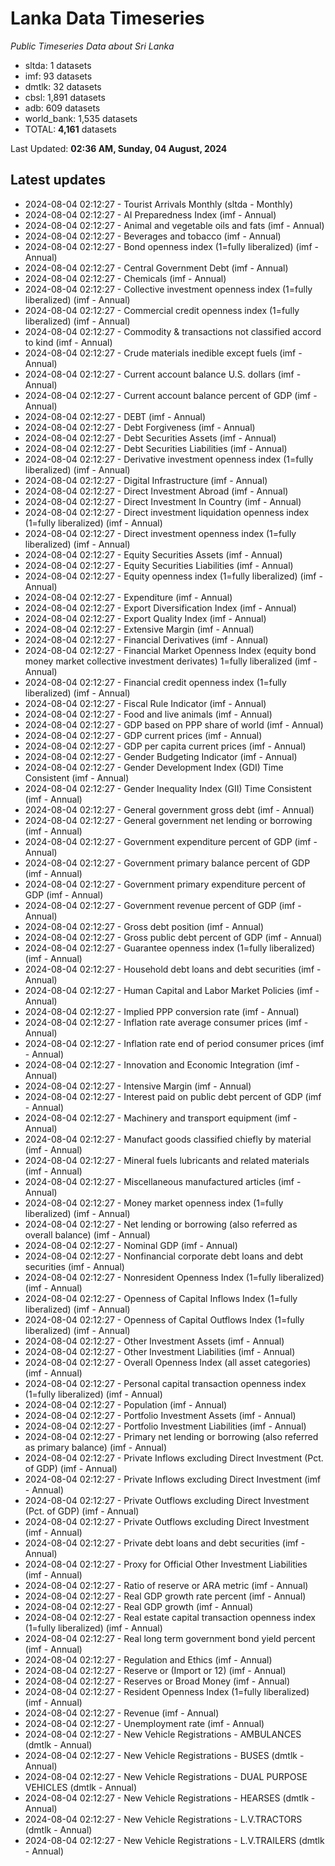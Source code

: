 # Lanka Data Timeseries
*Public Timeseries Data about Sri Lanka*

* sltda: 1 datasets
* imf: 93 datasets
* dmtlk: 32 datasets
* cbsl: 1,891 datasets
* adb: 609 datasets
* world_bank: 1,535 datasets
* TOTAL: **4,161** datasets

Last Updated: **02:36 AM, Sunday, 04 August, 2024**

## Latest updates

* 2024-08-04 02:12:27 - Tourist Arrivals Monthly (sltda - Monthly)
* 2024-08-04 02:12:27 - AI Preparedness Index (imf - Annual)
* 2024-08-04 02:12:27 - Animal and vegetable oils and fats (imf - Annual)
* 2024-08-04 02:12:27 - Beverages and tobacco (imf - Annual)
* 2024-08-04 02:12:27 - Bond openness index (1=fully liberalized) (imf - Annual)
* 2024-08-04 02:12:27 - Central Government Debt (imf - Annual)
* 2024-08-04 02:12:27 - Chemicals (imf - Annual)
* 2024-08-04 02:12:27 - Collective investment openness index (1=fully liberalized) (imf - Annual)
* 2024-08-04 02:12:27 - Commercial credit openness index (1=fully liberalized) (imf - Annual)
* 2024-08-04 02:12:27 - Commodity & transactions not classified accord to kind (imf - Annual)
* 2024-08-04 02:12:27 - Crude materials inedible except fuels (imf - Annual)
* 2024-08-04 02:12:27 - Current account balance U.S. dollars (imf - Annual)
* 2024-08-04 02:12:27 - Current account balance percent of GDP (imf - Annual)
* 2024-08-04 02:12:27 - DEBT (imf - Annual)
* 2024-08-04 02:12:27 - Debt Forgiveness (imf - Annual)
* 2024-08-04 02:12:27 - Debt Securities Assets (imf - Annual)
* 2024-08-04 02:12:27 - Debt Securities Liabilities (imf - Annual)
* 2024-08-04 02:12:27 - Derivative investment openness index (1=fully liberalized) (imf - Annual)
* 2024-08-04 02:12:27 - Digital Infrastructure (imf - Annual)
* 2024-08-04 02:12:27 - Direct Investment Abroad (imf - Annual)
* 2024-08-04 02:12:27 - Direct Investment In Country (imf - Annual)
* 2024-08-04 02:12:27 - Direct investment liquidation openness index (1=fully liberalized) (imf - Annual)
* 2024-08-04 02:12:27 - Direct investment openness index (1=fully liberalized) (imf - Annual)
* 2024-08-04 02:12:27 - Equity Securities Assets (imf - Annual)
* 2024-08-04 02:12:27 - Equity Securities Liabilities (imf - Annual)
* 2024-08-04 02:12:27 - Equity openness index (1=fully liberalized) (imf - Annual)
* 2024-08-04 02:12:27 - Expenditure (imf - Annual)
* 2024-08-04 02:12:27 - Export Diversification Index (imf - Annual)
* 2024-08-04 02:12:27 - Export Quality Index (imf - Annual)
* 2024-08-04 02:12:27 - Extensive Margin (imf - Annual)
* 2024-08-04 02:12:27 - Financial Derivatives (imf - Annual)
* 2024-08-04 02:12:27 - Financial Market Openness Index (equity bond money market collective investment derivates) 1=fully liberalized (imf - Annual)
* 2024-08-04 02:12:27 - Financial credit openness index (1=fully liberalized) (imf - Annual)
* 2024-08-04 02:12:27 - Fiscal Rule Indicator (imf - Annual)
* 2024-08-04 02:12:27 - Food and live animals (imf - Annual)
* 2024-08-04 02:12:27 - GDP based on PPP share of world (imf - Annual)
* 2024-08-04 02:12:27 - GDP current prices (imf - Annual)
* 2024-08-04 02:12:27 - GDP per capita current prices (imf - Annual)
* 2024-08-04 02:12:27 - Gender Budgeting Indicator (imf - Annual)
* 2024-08-04 02:12:27 - Gender Development Index (GDI) Time Consistent (imf - Annual)
* 2024-08-04 02:12:27 - Gender Inequality Index (GII) Time Consistent (imf - Annual)
* 2024-08-04 02:12:27 - General government gross debt (imf - Annual)
* 2024-08-04 02:12:27 - General government net lending or borrowing (imf - Annual)
* 2024-08-04 02:12:27 - Government expenditure percent of GDP (imf - Annual)
* 2024-08-04 02:12:27 - Government primary balance percent of GDP (imf - Annual)
* 2024-08-04 02:12:27 - Government primary expenditure percent of GDP (imf - Annual)
* 2024-08-04 02:12:27 - Government revenue percent of GDP (imf - Annual)
* 2024-08-04 02:12:27 - Gross debt position (imf - Annual)
* 2024-08-04 02:12:27 - Gross public debt percent of GDP (imf - Annual)
* 2024-08-04 02:12:27 - Guarantee openness index (1=fully liberalized) (imf - Annual)
* 2024-08-04 02:12:27 - Household debt loans and debt securities (imf - Annual)
* 2024-08-04 02:12:27 - Human Capital and Labor Market Policies (imf - Annual)
* 2024-08-04 02:12:27 - Implied PPP conversion rate (imf - Annual)
* 2024-08-04 02:12:27 - Inflation rate average consumer prices (imf - Annual)
* 2024-08-04 02:12:27 - Inflation rate end of period consumer prices (imf - Annual)
* 2024-08-04 02:12:27 - Innovation and Economic Integration (imf - Annual)
* 2024-08-04 02:12:27 - Intensive Margin (imf - Annual)
* 2024-08-04 02:12:27 - Interest paid on public debt percent of GDP (imf - Annual)
* 2024-08-04 02:12:27 - Machinery and transport equipment (imf - Annual)
* 2024-08-04 02:12:27 - Manufact goods classified chiefly by material (imf - Annual)
* 2024-08-04 02:12:27 - Mineral fuels lubricants and related materials (imf - Annual)
* 2024-08-04 02:12:27 - Miscellaneous manufactured articles (imf - Annual)
* 2024-08-04 02:12:27 - Money market openness index (1=fully liberalized) (imf - Annual)
* 2024-08-04 02:12:27 - Net lending or borrowing (also referred as overall balance) (imf - Annual)
* 2024-08-04 02:12:27 - Nominal GDP (imf - Annual)
* 2024-08-04 02:12:27 - Nonfinancial corporate debt loans and debt securities (imf - Annual)
* 2024-08-04 02:12:27 - Nonresident Openness Index (1=fully liberalized) (imf - Annual)
* 2024-08-04 02:12:27 - Openness of Capital Inflows Index (1=fully liberalized) (imf - Annual)
* 2024-08-04 02:12:27 - Openness of Capital Outflows Index (1=fully liberalized) (imf - Annual)
* 2024-08-04 02:12:27 - Other Investment Assets (imf - Annual)
* 2024-08-04 02:12:27 - Other Investment Liabilities (imf - Annual)
* 2024-08-04 02:12:27 - Overall Openness Index (all asset categories) (imf - Annual)
* 2024-08-04 02:12:27 - Personal capital transaction openness index (1=fully liberalized) (imf - Annual)
* 2024-08-04 02:12:27 - Population (imf - Annual)
* 2024-08-04 02:12:27 - Portfolio Investment Assets (imf - Annual)
* 2024-08-04 02:12:27 - Portfolio Investment Liabilities (imf - Annual)
* 2024-08-04 02:12:27 - Primary net lending or borrowing (also referred as primary balance) (imf - Annual)
* 2024-08-04 02:12:27 - Private Inflows excluding Direct Investment (Pct. of GDP) (imf - Annual)
* 2024-08-04 02:12:27 - Private Inflows excluding Direct Investment (imf - Annual)
* 2024-08-04 02:12:27 - Private Outflows excluding Direct Investment (Pct. of GDP) (imf - Annual)
* 2024-08-04 02:12:27 - Private Outflows excluding Direct Investment (imf - Annual)
* 2024-08-04 02:12:27 - Private debt loans and debt securities (imf - Annual)
* 2024-08-04 02:12:27 - Proxy for Official Other Investment Liabilities (imf - Annual)
* 2024-08-04 02:12:27 - Ratio of reserve or ARA metric (imf - Annual)
* 2024-08-04 02:12:27 - Real GDP growth rate percent (imf - Annual)
* 2024-08-04 02:12:27 - Real GDP growth (imf - Annual)
* 2024-08-04 02:12:27 - Real estate capital transaction openness index (1=fully liberalized) (imf - Annual)
* 2024-08-04 02:12:27 - Real long term government bond yield percent (imf - Annual)
* 2024-08-04 02:12:27 - Regulation and Ethics (imf - Annual)
* 2024-08-04 02:12:27 - Reserve or (Import or 12) (imf - Annual)
* 2024-08-04 02:12:27 - Reserves or Broad Money (imf - Annual)
* 2024-08-04 02:12:27 - Resident Openness Index (1=fully liberalized) (imf - Annual)
* 2024-08-04 02:12:27 - Revenue (imf - Annual)
* 2024-08-04 02:12:27 - Unemployment rate (imf - Annual)
* 2024-08-04 02:12:27 - New Vehicle Registrations - AMBULANCES (dmtlk - Annual)
* 2024-08-04 02:12:27 - New Vehicle Registrations - BUSES (dmtlk - Annual)
* 2024-08-04 02:12:27 - New Vehicle Registrations - DUAL PURPOSE VEHICLES (dmtlk - Annual)
* 2024-08-04 02:12:27 - New Vehicle Registrations - HEARSES (dmtlk - Annual)
* 2024-08-04 02:12:27 - New Vehicle Registrations - L.V.TRACTORS (dmtlk - Annual)
* 2024-08-04 02:12:27 - New Vehicle Registrations - L.V.TRAILERS (dmtlk - Annual)
